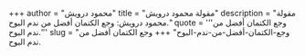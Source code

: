 +++
author = "محمود درويش"
title = "مقولة محمود درويش"
description = "مقولة محمود درويش: وجع الكتمان أفضل من ندم البوح."
quote = '''وجع الكتمان أفضل من ندم البوح.'''
slug = "وجع-الكتمان-أفضل-من-ندم-البوح"
+++
وجع الكتمان أفضل من ندم البوح.
